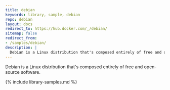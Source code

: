 ```yaml
---
title: debian
keywords: library, sample, debian
repo: debian
layout: docs
redirect_to: https://hub.docker.com/_/debian/
sitemap: false
redirect_from:
- /samples/debian/
description: |
  Debian is a Linux distribution that's composed entirely of free and open-source software.
---
```


Debian is a Linux distribution that's composed entirely of free and open-source software.


{% include library-samples.md %}
